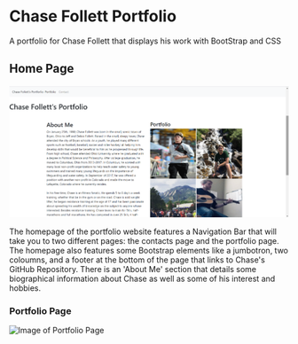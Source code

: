 # Chase Follett Portfolio

A portfolio for Chase Follett that displays his work with BootStrap and CSS

## Home Page

![Image of Homepage](https://github.com/clf9008/ChaseFollettPortfolio/blob/main/Assets/Portfolio%20Homepage.png?raw=true)

The homepage of the portfolio website features a Navigation Bar that will take you to two different pages: the contacts page and the portfolio page. The homepage also features some Bootstrap elements like a jumbotron, two coloumns, and a footer at the bottom of the page that links to Chase's GitHub Repository. There is an 'About Me' section that details some biographical information about Chase as well as some of his interest and hobbies.

### Portfolio Page

![Image of Portfolio Page](https:)
